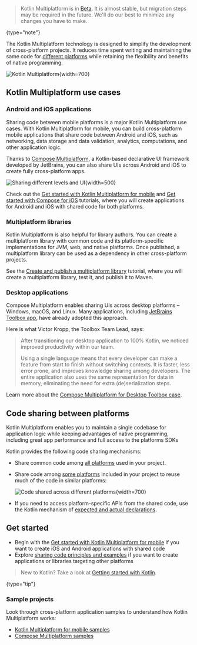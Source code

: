 [//]: # (title: Kotlin Multiplatform)
[//]: # (description: Kotlin Multiplatform allows creating cross-platform apps for desktop, web, and mobile devices.
Share application logic while keeping native user experience.)

> Kotlin Multiplatform is in [Beta](components-stability.md). It is almost stable, but migration steps may be required
> in the future. We'll do our best to minimize any changes you have to make.
>
{type="note"}

The Kotlin Multiplatform technology is designed to simplify the development of cross-platform projects. It reduces time
spent writing and maintaining the same code for [different platforms](#kotlin-multiplatform-use-cases)
while retaining the flexibility and benefits of native programming.

![Kotlin Multiplatform](kotlin-multiplatform.svg){width=700}

## Kotlin Multiplatform use cases

### Android and iOS applications

Sharing code between mobile platforms is a major Kotlin Multiplatform use cases. With Kotlin Multiplatform for mobile,
you can build cross-platform mobile applications that share code between Android and iOS, such as networking, data storage 
and data validation, analytics, computations, and other application logic. 

Thanks to [Compose Multiplatform](https://www.jetbrains.com/lp/compose-multiplatform/), a Kotlin-based declarative UI framework developed by JetBrains, you 
can also share UIs across Android and iOS to create fully cross-platform apps.

![Sharing different levels and UI](multiplatform+compose.svg){width=500}

Check out the [Get started with Kotlin Multiplatform for mobile](multiplatform-mobile-getting-started.md) and [Get started with Compose for iOS](https://github.com/JetBrains/compose-multiplatform-ios-android-template/#readme) tutorials,
where you will create applications for Android and iOS with shared code for both platforms.

### Multiplatform libraries

Kotlin Multiplatform is also helpful for library authors. You can create a multiplatform library with common code and its
platform-specific implementations for JVM, web, and native platforms. Once published, a multiplatform library can be used
as a dependency in other cross-platform projects.

See the [Create and publish a multiplatform library](multiplatform-library.md) tutorial, where you will create
a multiplatform library, test it, and publish it to Maven.

### Desktop applications

Compose Multiplatform enables sharing UIs across desktop platforms – Windows, macOS, and Linux. Many applications, including 
[JetBrains Toolbox app](https://www.jetbrains.com/toolbox-app/), have already adopted this approach. 

Here is what Victor Kropp, the Toolbox Team Lead, says:

> After transitioning our desktop application to 100% Kotlin, we noticed improved productivity within our team.
>
> Using a single language means that every developer can make a feature from start to finish without switching contexts. 
> It is faster, less error prone, and improves knowledge sharing among developers. 
> The entire application also uses the same representation for data in memory, eliminating the need for extra (de)serialization steps.

Learn more about the [Compose Multiplatform for Desktop Toolbox case](https://blog.jetbrains.com/kotlin/2021/12/compose-multiplatform-toolbox-case-study/).

## Code sharing between platforms

Kotlin Multiplatform enables you to maintain a single codebase for application logic while keeping advantages of native 
programming, including great app performance and full access to the platforms SDKs

Kotlin provides the following code sharing mechanisms:

* Share common code among [all platforms](multiplatform-share-on-platforms.md#share-code-on-all-platforms) used in your project.
* Share code among [some platforms](multiplatform-share-on-platforms.md#share-code-on-similar-platforms) included in your project to reuse much of the code in similar platforms:

    ![Code shared across different platforms](kotlin-multiplatform-hierarchical-structure.svg){width=700}

* If you need to access platform-specific APIs from the shared code, use the Kotlin mechanism of [expected and actual 
declarations](multiplatform-connect-to-apis.md).

## Get started

* Begin with the [Get started with Kotlin Multiplatform for mobile](multiplatform-mobile-getting-started.md) if you want to create iOS and Android applications with shared code
* Explore [sharing code principles and examples](multiplatform-share-on-platforms.md) if you want to create applications or libraries targeting other platforms

> New to Kotlin? Take a look at [Getting started with Kotlin](getting-started.md).
>
{type="tip"}

### Sample projects

Look through cross-platform application samples to understand how Kotlin Multiplatform works:

* [Kotlin Multiplatform for mobile samples](multiplatform-mobile-samples.md)
* [Compose Multiplatform samples](https://github.com/JetBrains/compose-multiplatform/blob/master/examples/README.md)

